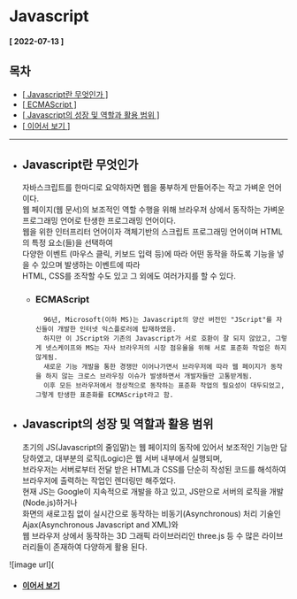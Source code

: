 # Javascript  
  
  #### [ 2022-07-13 ]  
    
## 목차  
  * [[ Javascript란 무엇인가 ]](#javascript란-무엇인가)
  * [[ ECMAScript ]](#ecmascript)
  * [[ Javascript의 성장 및 역할과 활용 범위 ]](#javascript의-성장-및-역할과-활용-범위)
  * [[ 이어서 보기 ]](#이어서-보기)
    
      
-----------------------------------------------------------------------------------------------------------------------------------------------------  
  
* ## Javascript란 무엇인가  
  
  자바스크립트를 한마디로 요약하자면 웹을 풍부하게 만들어주는 작고 가벼운 언어이다.  
  웹 페이지(웹 문서)의 보조적인 역할 수행을 위해 브라우저 상에서 동작하는 가벼운 프로그래밍 언어로 탄생한 프로그래밍 언어이다.  
  웹을 위한 인터프리터 언어이자 객체기반의 스크립트 프로그래밍 언어이며 HTML의 특정 요소(들)을 선택하여   
  다양한 이벤트 (마우스 클릭, 키보드 입력 등)에 따라 어떤 동작을 하도록 기능을 넣을 수 있으며 발생하는 이벤트에 따라   
  HTML, CSS를 조작할 수도 있고 그 외에도 여러가지를 할 수 있다.  
    
    * ### ECMAScript  

            96년, Microsoft(이하 MS)는 Javascript의 양산 버전인 "JScript"를 자신들이 개발한 인터넷 익스플로러에 탑재하였음.  
            하지만 이 JScript와 기존의 Javascript가 서로 호환이 잘 되지 않았고, 그렇게 넷스케이프와 MS는 자사 브라우저의 시장 점유율을 위해 서로 표준화 작업은 하지 않게됨.  
            새로운 기능 개발을 통한 경쟁만 이어나가면서 브라우저에 따라 웹 페이지가 동작을 하지 않는 크로스 브라우징 이슈가 발생하면서 개발자들만 고통받게됨.     
            이후 모든 브라우저에서 정상적으로 동작하는 표준화 작업의 필요성이 대두되었고, 그렇게 탄생한 표준화를 ECMAScript라고 함.  
              
* ## Javascript의 성장 및 역할과 활용 범위  

  초기의 JS(Javascript의 줄임말)는 웹 페이지의 동작에 있어서 보조적인 기능만 담당하였고, 대부분의 로직(Logic)은 웹 서버 내부에서 실행되며,   
  브라우저는 서버로부터 전달 받은 HTML과 CSS를 단순히 작성된 코드를 해석하여 브라우저에 출력하는 작업인 렌더링만 해주었다.  
  현재 JS는 Google이 지속적으로 개발을 하고 있고, JS만으로 서버의 로직을 개발(Node.js)하거나  
  화면의 새로고침 없이 실시간으로 동작하는 비동기(Asynchronous) 처리 기술인 Ajax(Asynchronous Javascript and XML)와  
  웹 브라우저 상에서 동작하는 3D 그래픽 라이브러리인 three.js 등 수 많은 라이브러리들이 존재하여 다양하게 활용 된다.  
    
    
![image url](

* #### [ 이어서 보기 ](https://github.com/12OneTwo12/TIL/blob/main/Javascript/readme2.md)
